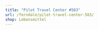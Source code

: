 ```yaml
---
title: "Pilot Travel Center #583"
url: /ferndale/pilot-travel-center-583/
shop: Lebensmittel
---
```

